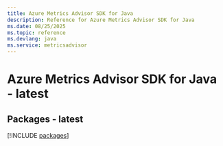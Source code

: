 ```yaml
---
title: Azure Metrics Advisor SDK for Java
description: Reference for Azure Metrics Advisor SDK for Java
ms.date: 08/25/2025
ms.topic: reference
ms.devlang: java
ms.service: metricsadvisor
---
```

# Azure Metrics Advisor SDK for Java - latest
## Packages - latest
[!INCLUDE [packages](metrics-advisor-index.md)]